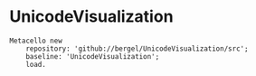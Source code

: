 # UnicodeVisualization

```Smalltalk
Metacello new 
	repository: 'github://bergel/UnicodeVisualization/src';
	baseline: 'UnicodeVisualization';
	load.
 ```
